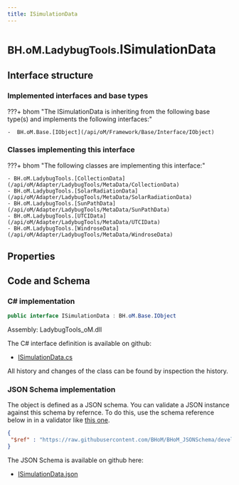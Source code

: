 ```yaml
---
title: ISimulationData
---
```


# <small>BH.oM.LadybugTools.</small>**ISimulationData**



## Interface structure

### Implemented interfaces and base types

???+ bhom "The ISimulationData is inheriting from the following base type(s) and implements the following interfaces:"

    -  BH.oM.Base.[IObject](/api/oM/Framework/Base/Interface/IObject)


### Classes implementing this interface

???+ bhom "The following classes are implementing this interface:"

    - BH.oM.LadybugTools.[CollectionData](/api/oM/Adapter/LadybugTools/MetaData/CollectionData)
    - BH.oM.LadybugTools.[SolarRadiationData](/api/oM/Adapter/LadybugTools/MetaData/SolarRadiationData)
    - BH.oM.LadybugTools.[SunPathData](/api/oM/Adapter/LadybugTools/MetaData/SunPathData)
    - BH.oM.LadybugTools.[UTCIData](/api/oM/Adapter/LadybugTools/MetaData/UTCIData)
    - BH.oM.LadybugTools.[WindroseData](/api/oM/Adapter/LadybugTools/MetaData/WindroseData)


## Properties

## Code and Schema

### C# implementation

``` C# title="C#"
public interface ISimulationData : BH.oM.Base.IObject
```

Assembly: LadybugTools_oM.dll

The C# interface definition is available on github:

- [ISimulationData.cs](https://github.com/BHoM/LadybugTools_Toolkit/blob/develop/LadybugTools_oM/MetaData\ISimulationData.cs)

All history and changes of the class can be found by inspection the history.
### JSON Schema implementation

The object is defined as a JSON schema. You can validate a JSON instance against this schema by refernce. To do this, use the schema reference below in in a validator like [this one](https://www.jsonschemavalidator.net/).

``` json title="JSON Schema"
{
 "$ref" : "https://raw.githubusercontent.com/BHoM/BHoM_JSONSchema/develop/LadybugTools_oM/ISimulationData.json"
}
```

The JSON Schema is available on github here:

- [ISimulationData.json](https://github.com/BHoM/BHoM_JSONSchema/blob/develop/LadybugTools_oM/ISimulationData.json)
